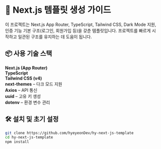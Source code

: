 # 🚀 Next.js 템플릿 생성 가이드

이 프로젝트는 Next.js App Router, TypeScript, Tailwind CSS, Dark Mode 지원, 인증 기능 기본 구조(로그인, 회원가입 등)을 갖춘 템플릿입니다. 프로젝트를 빠르게 시작하고 일관된 구조를 유지하는 데 도움이 됩니다.

## 📦 사용 기술 스택

**Next.js (App Router)**  
**TypeScript**  
**Tailwind CSS (v4)**  
**next-themes** – 다크 모드 지원  
**Axios** – API 통신  
**uuid** – 고유 키 생성  
**dotenv** – 환경 변수 관리

## 🛠️ 설치 및 초기 설정

```bash
git clone https://github.com/hyeyeonDev/hy-next-js-template
cd hy-next-js-template
npm install
```
